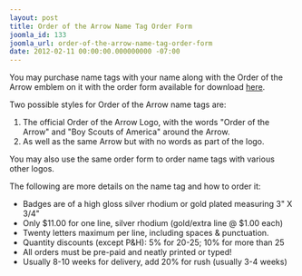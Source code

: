 ```yaml
---
layout: post
title: Order of the Arrow Name Tag Order Form
joomla_id: 133
joomla_url: order-of-the-arrow-name-tag-order-form
date: 2012-02-11 00:00:00.000000000 -07:00
---
```

<p>You may purchase name tags with your name along with the Order of the Arrow emblem on it with the order form available for download <a href="downloads/badge_guys_order_form_12.pdf">here</a>.</p>
<p>Two possible styles for Order of the Arrow name tags are:</p>
<ol>
<li>The official Order of the Arrow Logo, with the words "Order of the Arrow" and "Boy Scouts of America" around the Arrow.</li>
<li>As well as the same Arrow but with no words as part of the logo.</li>
</ol>
<p>You may also use the same order form to order name tags with various other logos.</p>
<p>The following are more details on the name tag and how to order it:</p>
<ul>
<li>Badges are of a high gloss silver rhodium or gold plated measuring 3" X 3/4"</li>
<li>Only $11.00 for one line, silver rhodium (gold/extra line @ $1.00 each)</li>
<li>Twenty letters maximum per line, including spaces & punctuation.</li>
<li>Quantity discounts (except P&H): 5% for 20-25; 10% for more than 25</li>
<li>All orders must be pre-paid and neatly printed or typed!</li>
<li>Usually 8-10 weeks for delivery, add 20% for rush (usually 3-4 weeks)</li>
</ul>
